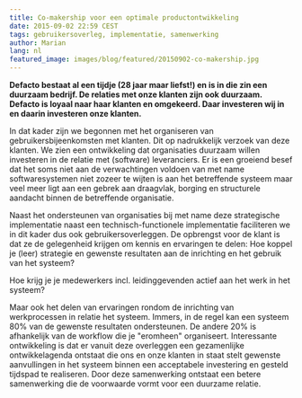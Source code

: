```yaml
---
title: Co-makership voor een optimale productontwikkeling
date: 2015-09-02 22:59 CEST
tags: gebruikersoverleg, implementatie, samenwerking
author: Marian
lang: nl
featured_image: images/blog/featured/20150902-co-makership.jpg
---
```


__Defacto bestaat al een tijdje (28 jaar maar liefst!) en is in die zin een duurzaam bedrijf. De relaties met onze klanten zijn ook duurzaam. Defacto is loyaal naar haar klanten en omgekeerd. Daar investeren wij in en daarin investeren onze klanten.__

In dat kader zijn we begonnen met het organiseren van gebruikersbijeenkomsten met klanten. Dit op nadrukkelijk verzoek van deze klanten. We zien een ontwikkeling dat organisaties duurzaam willen investeren in de relatie met (software) leveranciers. Er is een groeiend besef dat het soms niet aan de verwachtingen voldoen van met name softwaresystemen niet zozeer te wijten is aan het betreffende systeem maar veel meer ligt aan een gebrek aan draagvlak, borging en structurele aandacht binnen de betreffende organisatie.

Naast het ondersteunen van organisaties bij met name deze strategische implementatie naast een technisch-functionele implementatie faciliteren we in dit kader dus ook gebruikersoverleggen. De opbrengst voor de klant is dat ze de gelegenheid krijgen om kennis en ervaringen te delen: Hoe koppel je (leer) strategie en gewenste resultaten aan de inrichting en het gebruik van het systeem?

Hoe krijg je je medewerkers incl. leidinggevenden actief aan het werk in het systeem?

Maar ook het delen van ervaringen rondom de inrichting van werkprocessen in relatie het systeem. Immers, in de regel kan een systeem 80% van de gewenste resultaten ondersteunen. De andere 20% is afhankelijk van de workflow die je "eromheen" organiseert. Interessante ontwikkeling is dat er vanuit deze overleggen een gezamenlijke ontwikkelagenda ontstaat die ons en onze klanten in staat stelt gewenste aanvullingen in het systeem binnen een acceptabele investering en gesteld tijdspad te realiseren. Door deze samenwerking ontstaat een betere samenwerking die de voorwaarde vormt voor een duurzame relatie.
